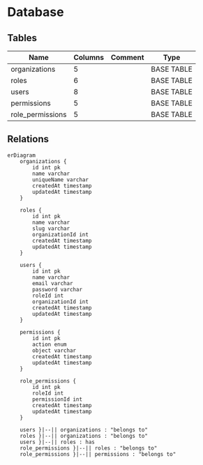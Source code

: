 # Database

## Tables

| Name             | Columns | Comment | Type       |
| ---------------- | ------- | ------- | ---------- |
| organizations    | 5       |         | BASE TABLE |
| roles            | 6       |         | BASE TABLE |
| users            | 8       |         | BASE TABLE |
| permissions      | 5       |         | BASE TABLE |
| role_permissions | 5       |         | BASE TABLE |

## Relations

```mermaid
erDiagram
    organizations {
        id int pk
        name varchar
        uniqueName varchar
        createdAt timestamp
        updatedAt timestamp
    }

    roles {
        id int pk
        name varchar
        slug varchar
        organizationId int
        createdAt timestamp
        updatedAt timestamp
    }

    users {
        id int pk
        name varchar
        email varchar
        password varchar
        roleId int
        organizationId int
        createdAt timestamp
        updatedAt timestamp
    }

    permissions {
        id int pk
        action enum
        object varchar
        createdAt timestamp
        updatedAt timestamp
    }

    role_permissions {
        id int pk
        roleId int
        permissionId int
        createdAt timestamp
        updatedAt timestamp
    }

    users }|--|| organizations : "belongs to"
    roles }|--|| organizations : "belongs to"
    users }|--|| roles : has
    role_permissions }|--|| roles : "belongs to"
    role_permissions }|--|| permissions : "belongs to"
```
